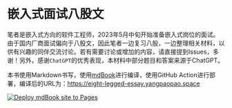 # 嵌入式面试八股文

笔者是嵌入式方向的软件工程师，2023年5月中旬开始准备嵌入式岗位的面试。由于国内厂商面试偏向于八股文，因此笔者一边复习八股，一边整理相关材料，以供有兴趣的同伴交流讨论。若有需要讨论或增加的内容，请直接提到Issues，多谢！另外，感谢`ChatGPT`的优秀表现，本材料中部分题目和答案来源于ChatGPT。


本书使用Markdown书写，使用[mdBook](https://rust-lang.github.io/mdBook/)进行编译，使用GitHub Action进行部署，编译后的URL为：https://eight-legged-essay.yangpaopao.space

[![Deploy mdBook site to Pages](https://github.com/yangyubin1993/embedded_eight_legged_essay/actions/workflows/mdbook.yml/badge.svg?branch=master)](https://github.com/yangyubin1993/embedded_eight_legged_essay/actions/workflows/mdbook.yml)
